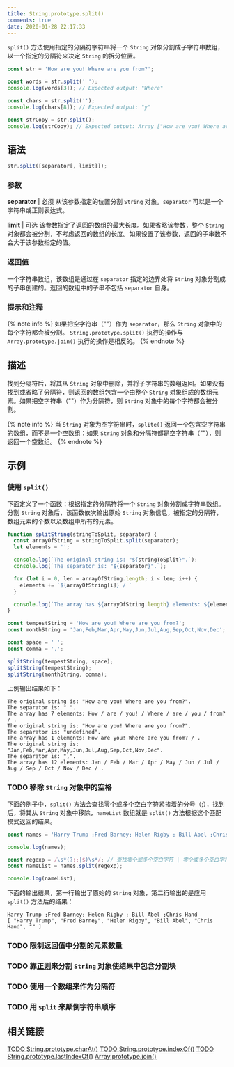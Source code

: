 ```yaml
---
title: String.prototype.split()
comments: true
date: 2020-01-28 22:17:33
---
```


`split()` 方法使用指定的分隔符字符串将一个 `String` 对象分割成子字符串数组，以一个指定的分隔符来决定 `String` 的拆分位置。

``` JavaScript
const str = 'How are you! Where are you from?';

const words = str.split(' ');
console.log(words[3]); // Expected output: "Where"

const chars = str.split('');
console.log(chars[8]); // Expected output: "y"

const strCopy = str.split();
console.log(strCopy); // Expected output: Array ["How are you! Where are you from?"]
```

## 语法

``` JavaScript
str.split([separator[, limit]]);
```

### 参数

**separator** | 必须
从该参数指定的位置分割 `String` 对象。`separator` 可以是一个字符串或正则表达式。

**limit** | 可选
该参数指定了返回的数组的最大长度。如果省略该参数，整个 `String` 对象都会被分割，不考虑返回的数组的长度。如果设置了该参数，返回的子串数不会大于该参数指定的值。

### 返回值

一个字符串数组，该数组是通过在 `separator` 指定的边界处将 `String` 对象分割成的子串创建的。返回的数组中的子串不包括 `separator` 自身。

### 提示和注释

{% note info %}
  如果把空字符串（""）作为 `separator`，那么 `String` 对象中的每个字符都会被分割。
  `String.prototype.split()` 执行的操作与 `Array.prototype.join()` 执行的操作是相反的。
{% endnote %}

## 描述

找到分隔符后，将其从 `String` 对象中删除，并将子字符串的数组返回。如果没有找到或省略了分隔符，则返回的数组包含一个由整个 `String` 对象组成的数组元素。如果把空字符串（""）作为分隔符，则 `String` 对象中的每个字符都会被分割。

{% note info %}
  当 `String` 对象为空字符串时，`splite()` 返回一个包含空字符串的数组，而不是一个空数组；如果 `String` 对象和分隔符都是空字符串（""），则返回一个空数组。
{% endnote %}

## 示例

### 使用 `split()`

下面定义了一个函数：根据指定的分隔符将一个 `String` 对象分割成字符串数组。分割 `String` 对象后，该函数依次输出原始 `String` 对象信息，被指定的分隔符，数组元素的个数以及数组中所有的元素。

``` JavaScript
function splitString(stringToSplit, separator) {
  const arrayOfString = stringToSplit.split(separator);
  let elements = '';

  console.log(`The original string is: "${stringToSplit}".`);
  console.log(`The separator is: "${separator}".`);

  for (let i = 0, len = arrayOfString.length; i < len; i++) {
    elements += `${arrayOfString[i]} / `
  }

  console.log(`The array has ${arrayOfString.length} elements: ${elements}.`);
}

const tempestString = 'How are you! Where are you from?';
const monthString = 'Jan,Feb,Mar,Apr,May,Jun,Jul,Aug,Sep,Oct,Nov,Dec';

const space = ' ';
const comma = ',';

splitString(tempestString, space);
splitString(tempestString);
splitString(monthString, comma);
```

上例输出结果如下：

``` none
The original string is: "How are you! Where are you from?".
The separator is: " ".
The array has 7 elements: How / are / you! / Where / are / you / from? / .
The original string is: "How are you! Where are you from?".
The separator is: "undefined".
The array has 1 elements: How are you! Where are you from? / .
The original string is: "Jan,Feb,Mar,Apr,May,Jun,Jul,Aug,Sep,Oct,Nov,Dec".
The separator is: ",".
The array has 12 elements: Jan / Feb / Mar / Apr / May / Jun / Jul / Aug / Sep / Oct / Nov / Dec / .
```

### TODO 移除 `String` 对象中的空格

下面的例子中，`split()` 方法会查找零个或多个空白字符紧挨着的分号（;），找到后，将其从 `String` 对象中移除，`nameList` 数组就是 `split()` 方法根据这个匹配模式返回的结果。

``` JavaScript
const names = 'Harry Trump ;Fred Barney; Helen Rigby ; Bill Abel ;Chris Hand ';

console.log(names);

const regexp = /\s*(?:;|$)\s*/; // 查找零个或多个空白字符 | 零个或多个空白字符紧挨着的分号（;）
const nameList = names.split(regexp);

console.log(nameList);
```

下面的输出结果，第一行输出了原始的 `String` 对象，第二行输出的是应用 `split()` 方法后的结果：

``` none
Harry Trump ;Fred Barney; Helen Rigby ; Bill Abel ;Chris Hand 
[ "Harry Trump", "Fred Barney", "Helen Rigby", "Bill Abel", "Chris Hand", "" ]
```

### TODO 限制返回值中分割的元素数量

### TODO 靠[正则](/programming/javascript/regexp/)来分割 `String` 对象使结果中包含分割块

### TODO 使用一个数组来作为分隔符

### TODO 用 `split` 来颠倒字符串顺序

## 相关链接

[TODO String.prototype.charAt()](/programming/javascript/string/charAt.html)
[TODO String.prototype.indexOf()](/programming/javascript/string/indexOf.html)
[TODO String.prototype.lastIndexOf()](/programming/javascript/string/lastIndexOf.html)
[Array.prototype.join()](/programming/javascript/array/join.html)
